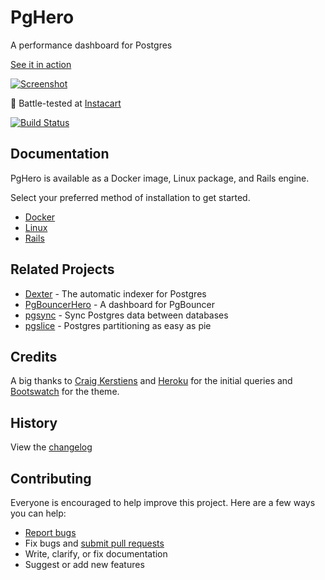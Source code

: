 # PgHero

A performance dashboard for Postgres

[See it in action](https://pghero.dokkuapp.com/)

[![Screenshot](https://pghero.dokkuapp.com/assets/pghero-ebb9c8e11434fd0e4ead81db88fe255b29cbbc845ec315b79e6c5e25015bc921.png)](https://pghero.dokkuapp.com/)

:tangerine: Battle-tested at [Instacart](https://www.instacart.com/opensource)

[![Build Status](https://github.com/ankane/pghero/actions/workflows/build.yml/badge.svg?branch=master)](https://github.com/ankane/pghero/actions)

## Documentation

PgHero is available as a Docker image, Linux package, and Rails engine.

Select your preferred method of installation to get started.

- [Docker](guides/Docker.md)
- [Linux](guides/Linux.md)
- [Rails](guides/Rails.md)

## Related Projects

- [Dexter](https://github.com/ankane/dexter) - The automatic indexer for Postgres
- [PgBouncerHero](https://github.com/kwent/pgbouncerhero) - A dashboard for PgBouncer
- [pgsync](https://github.com/ankane/pgsync) - Sync Postgres data between databases
- [pgslice](https://github.com/ankane/pgslice) - Postgres partitioning as easy as pie

## Credits

A big thanks to [Craig Kerstiens](http://www.craigkerstiens.com/2013/01/10/more-on-postgres-performance/) and [Heroku](https://blog.heroku.com/archives/2013/5/10/more_insight_into_your_database_with_pgextras) for the initial queries and [Bootswatch](https://github.com/thomaspark/bootswatch) for the theme.

## History

View the [changelog](https://github.com/ankane/pghero/blob/master/CHANGELOG.md)

## Contributing

Everyone is encouraged to help improve this project. Here are a few ways you can help:

- [Report bugs](https://github.com/ankane/pghero/issues)
- Fix bugs and [submit pull requests](https://github.com/ankane/pghero/pulls)
- Write, clarify, or fix documentation
- Suggest or add new features
